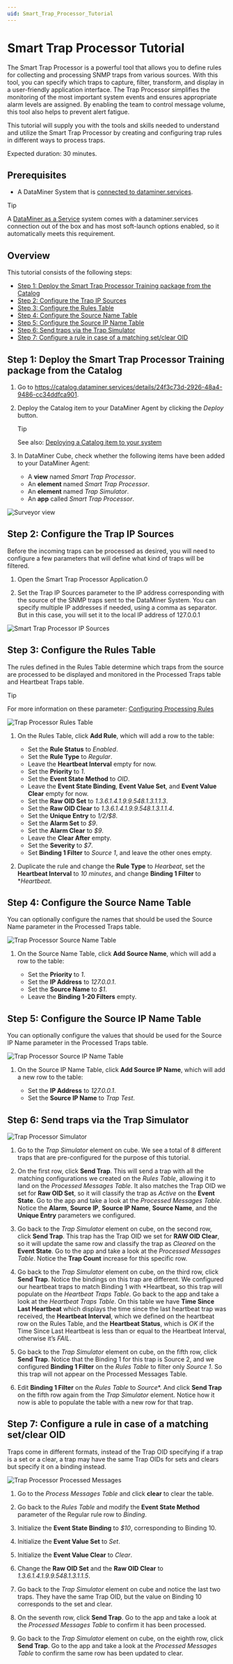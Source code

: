 ```yaml
---
uid: Smart_Trap_Processor_Tutorial
---
```


# Smart Trap Processor Tutorial

The Smart Trap Processor is a powerful tool that allows you to define rules for collecting and processing SNMP traps from various sources. With this tool, you can specify which traps to capture, filter, transform, and display in a user-friendly application interface. The Trap Processor simplifies the monitoring of the most important system events and ensures appropriate alarm levels are assigned. By enabling the team to control message volume, this tool also helps to prevent alert fatigue.

This tutorial will supply you with the tools and skills needed to understand and utilize the Smart Trap Processor by creating and configuring trap rules in different ways to process traps.

Expected duration: 30 minutes.

## Prerequisites

- A DataMiner System that is [connected to dataminer.services](xref:Connecting_your_DataMiner_System_to_the_cloud).

> [!TIP]
> A [DataMiner as a Service](xref:Creating_a_DMS_on_dataminer_services) system comes with a dataminer.services connection out of the box and has most soft-launch options enabled, so it automatically meets this requirement.

## Overview

This tutorial consists of the following steps:
- [Step 1: Deploy the Smart Trap Processor Training package from the Catalog](#step-1-deploy-the-smart-trap-processor-training-package-from-the-catalog)
- [Step 2: Configure the Trap IP Sources](#step-2-configure-the-trap-ip-sources)
- [Step 3: Configure the Rules Table](#step-3-configure-the-rules-table)
- [Step 4: Configure the Source Name Table](#step-4-configure-the-source-name-table)
- [Step 5: Configure the Source IP Name Table](#step-5-configure-the-source-ip-name-table)
- [Step 6: Send traps via the Trap Simulator](#step-4-send-traps-via-the-trap-simulator)
- [Step 7: Configure a rule in case of a matching set/clear OID](#step-5-configure-a-rule-in-case-of-a-matching-set/clear-oid)

## Step 1: Deploy the Smart Trap Processor Training package from the Catalog

1. Go to <https://catalog.dataminer.services/details/24f3c73d-2926-48a4-9486-cc34ddfca901>.

2. Deploy the Catalog item to your DataMiner Agent by clicking the *Deploy* button.

   > [!TIP]
   > See also: [Deploying a Catalog item to your system](xref:Deploying_a_catalog_item)

3.	In DataMiner Cube, check whether the following items have been added to your DataMiner Agent:
    - A **view** named *Smart Trap Processor*.
    - An **element** named *Smart Trap Processor*.
    - An **element** named *Trap Simulator*.
    - An **app** called *Smart Trap Processor*.

![Surveyor view](~/user-guide/images/TrapProcessor_SurveyorView.png)

## Step 2: Configure the Trap IP Sources

Before the incoming traps can be processed as desired, you will need to configure a few parameters that will define what kind of traps will be filtered.

1. Open the Smart Trap Processor Application.0

2. Set the Trap IP Sources parameter to the IP address corresponding with the source of the SNMP traps sent to the DataMiner System. You can specify multiple IP addresses if needed, using a comma as separator. But in this case, you will set it to the local IP address of 127.0.0.1

![Smart Trap Processor IP Sources](~/user-guide/images/TrapProcessor_IPSources.png)

## Step 3: Configure the Rules Table

The rules defined in the Rules Table determine which traps from the source are processed to be displayed and monitored in the Processed Traps table and Heartbeat Traps table.

> [!TIP]
> For more information on these parameter: [Configuring Processing Rules](xref:Processor_configuration)

![Trap Processor Rules Table](~/user-guide/images/TrapProcessor_RulesTable.png)

1.	On the Rules Table, click **Add Rule**, which will add a row to the table:
    
    - Set the **Rule Status** to *Enabled*.
    - Set the **Rule Type** to *Regular*.
    - Leave the **Heartbeat Interval** empty for now.
    - Set the **Priority** to *1*.
    - Set the **Event State Method** to *OID*.
    - Leave the **Event State Binding**, **Event Value Set**, and **Event Value Clear** empty for now.
    - Set the **Raw OID Set** to *1.3.6.1.4.1.9.9.548.1.3.1.1.3*. 
    - Set the **Raw OID Clear** to *1.3.6.1.4.1.9.9.548.1.3.1.1.4*.
    - Set the **Unique Entry** to *$1/$2/$8*.
    - Set the **Alarm Set** to *$9*.
    - Set the **Alarm Clear** to *$9*.
    - Leave the **Clear After** empty.
    - Set the **Severity** to *$7*.
    - Set **Binding 1 Filter** to *Source 1*, and leave the other ones empty.

2. Duplicate the rule and change the **Rule Type** to *Hearbeat*, set the **Heartbeat Interval** to *10 minutes*, and change **Binding 1 Filter** to **Heartbeat*.

## Step 4: Configure the Source Name Table

You can optionally configure the names that should be used the Source Name parameter in the Processed Traps table. 

![Trap Processor Source Name Table](~/user-guide/images/TrapProcessor_SourceNameTable.png)

1. On the Source Name Table, click **Add Source Name**, which will add a row to the table:

    - Set the **Priority** to *1*.
    - Set the **IP Address** to *127.0.0.1*.
    - Set the **Source Name** to *$1*.
    - Leave the **Binding 1-20 Filters** empty.

## Step 5: Configure the Source IP Name Table

You can optionally configure the values that should be used for the Source IP Name parameter in the Processed Traps table.

![Trap Processor Source IP Name Table](~/user-guide/images/TrapProcessor_SourceIPNameTable.png)

1. On the Source IP Name Table, click **Add Source IP Name**, which will add a new row to the table:

    - Set the **IP Address** to *127.0.0.1*.
    - Set the **Source IP Name** to *Trap Test*.

## Step 6: Send traps via the Trap Simulator

![Trap Processor Simulator](~/user-guide/images/TrapProcessor_Simulator.png)

1.	Go to the *Trap Simulator* element on cube. We see a total of 8 different traps that are pre-configured for the purpose of this tutorial.

2.	On the first row, click **Send Trap**. This will send a trap with all the matching configurations we created on the *Rules Table*, allowing it to land on the *Processed Messages Table*. It also matches the Trap OID we set for **Raw OID Set**, so it will classify the trap as *Active* on the **Event State**. Go to the app and take a look at the *Processed Messages Table*. Notice the **Alarm**, **Source IP**, **Source IP Name**, **Source Name**, and the **Unique Entry** parameters we configured.

3.	Go back to the *Trap Simulator* element on cube, on the second row, click **Send Trap**. This trap has the Trap OID we set for **RAW OID Clear**, so it will update the same row and classify the trap as *Cleared* on the **Event State**. Go to the app and take a look at the *Processed Messages Table*. Notice the **Trap Count** increase for this specific row.

4.	Go back to the *Trap Simulator* element on cube, on the third row, click **Send Trap**. Notice the bindings on this trap are different. We configured our heartbeat traps to match Binding 1 with *Heartbeat, so this trap will populate on the *Heartbeat Traps Table*. Go back to the app and take a look at the *Heartbeat Traps Table*. On this table we have **Time Since Last Heartbeat** which displays the time since the last heartbeat trap was received, the **Heartbeat Interval**, which we defined on the heartbeat row on the Rules Table, and the **Heartbeat Status**, which is *OK* if the Time Since Last Heartbeat is less than or equal to the Heartbeat Interval, otherwise it’s *FAIL*.

5.	Go back to the *Trap Simulator* element on cube, on the fifth row, click **Send Trap**. Notice that the Binding 1 for this trap is Source 2, and we configured **Binding 1 Filter** on the *Rules Table* to filter only *Source 1*. So this trap will not appear on the Processed Messages Table.

6.	Edit **Binding 1 Filter** on the *Rules Table* to *Source**. And click **Send Trap** on the fifth row again from the *Trap Simulator* element. Notice how it now is able to populate the table with a new row for that trap.

## Step 7: Configure a rule in case of a matching set/clear OID

Traps come in different formats, instead of the Trap OID specifying if a trap is a set or a clear, a trap may have the same Trap OIDs for sets and clears but specify it on a binding instead.

![Trap Processor Processed Messages](~/user-guide/images/TrapProcessor_ProcessMessages.png)

1.	Go to the *Process Messages Table* and click **clear** to clear the table.

2.	Go back to the *Rules Table* and modify the **Event State Method** parameter of the Regular rule row to *Binding*.

3.	Initialize the **Event State Binding** to *$10*, corresponding to Binding 10.

4.	Initialize the **Event Value Set** to *Set*.

5.	Initialize the **Event Value Clear** to *Clear*.

6.	Change the **Raw OID Set** and the **Raw OID Clear** to *1.3.6.1.4.1.9.9.548.1.3.1.1.5*.

7.	Go back to the *Trap Simulator* element on cube and notice the last two traps. They have the same Trap OID, but the value on Binding 10 corresponds to the set and clear. 

8.	On the seventh row, click **Send Trap**. Go to the app and take a look at the *Processed Messages Table* to confirm it has been processed. 

9.	Go back to the *Trap Simulator* element on cube, on the eighth row, click **Send Trap**. Go to the app and take a look at the *Processed Messages Table* to confirm the same row has been updated to clear.

